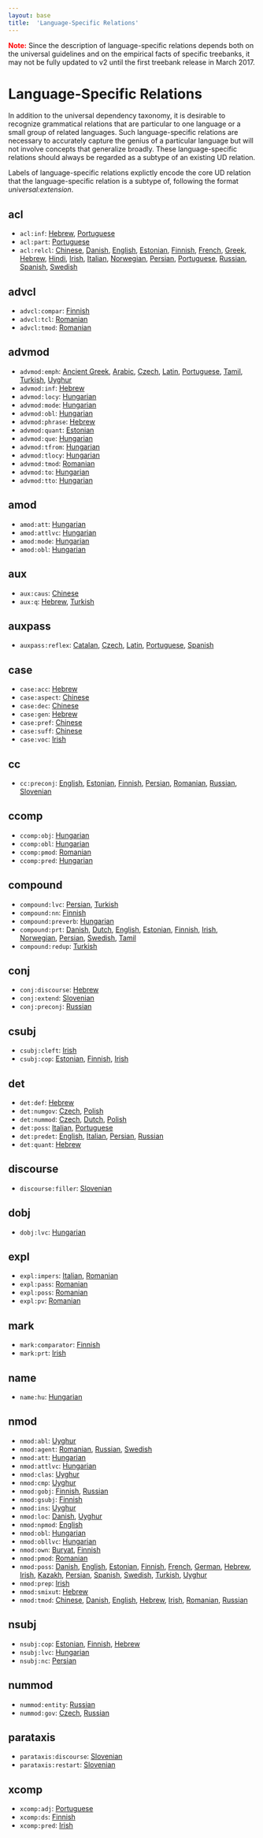 ```yaml
---
layout: base
title:  'Language-Specific Relations'
---
```


<strong><font color="red">Note:</font></strong> Since the description of language-specific relations depends both on the universal guidelines and on the empirical facts of specific treebanks, it may not be fully updated to v2 until the first treebank release in March 2017. 

# Language-Specific Relations

In addition to the universal dependency taxonomy, it is desirable to recognize grammatical relations that are particular to one language or a small group of related languages. Such language-specific relations are necessary to accurately capture the genius of a particular language but will not involve concepts that generalize broadly. These language-specific relations should always be regarded as a subtype of an existing UD relation.

Labels of language-specific relations explictly encode the core UD relation that the language-specific relation is a subtype of, following the format *universal:extension*.



## acl
- `acl:inf`:
[Hebrew](he-dep/acl:inf),
[Portuguese](pt-dep/acl:inf)
- `acl:part`:
[Portuguese](pt-dep/acl:part)
- `acl:relcl`:
[Chinese](zh-dep/acl:relcl),
[Danish](da-dep/acl:relcl),
[English](en-dep/acl:relcl),
[Estonian](et-dep/acl:relcl),
[Finnish](fi-dep/acl:relcl),
[French](fr-dep/acl:relcl),
[Greek](el-dep/acl:relcl),
[Hebrew](he-dep/acl:relcl),
[Hindi](hi-dep/acl:relcl),
[Irish](ga-dep/acl:relcl),
[Italian](it-dep/acl:relcl),
[Norwegian](no-dep/acl:relcl),
[Persian](fa-dep/acl:relcl),
[Portuguese](pt-dep/acl:relcl),
[Russian](ru-dep/acl:relcl),
[Spanish](es-dep/acl:relcl),
[Swedish](sv-dep/acl:relcl)



## advcl
- `advcl:compar`:
[Finnish](fi-dep/advcl:compar)
- `advcl:tcl`:
[Romanian](ro-dep/advcl:tcl)
- `advcl:tmod`:
[Romanian](ro-dep/advcl:tmod)



## advmod
- `advmod:emph`:
[Ancient Greek](grc-dep/advmod:emph),
[Arabic](ar-dep/advmod:emph),
[Czech](cs-dep/advmod:emph),
[Latin](la-dep/advmod:emph),
[Portuguese](pt-dep/advmod:emph),
[Tamil](ta-dep/advmod:emph),
[Turkish](tr-dep/advmod:emph),
[Uyghur](ug-dep/advmod:emph)
- `advmod:inf`:
[Hebrew](he-dep/advmod:inf)
- `advmod:locy`:
[Hungarian](hu-dep/advmod:locy)
- `advmod:mode`:
[Hungarian](hu-dep/advmod:mode)
- `advmod:obl`:
[Hungarian](hu-dep/advmod:obl)
- `advmod:phrase`:
[Hebrew](he-dep/advmod:phrase)
- `advmod:quant`:
[Estonian](et-dep/advmod:quant)
- `advmod:que`:
[Hungarian](hu-dep/advmod:que)
- `advmod:tfrom`:
[Hungarian](hu-dep/advmod:tfrom)
- `advmod:tlocy`:
[Hungarian](hu-dep/advmod:tlocy)
- `advmod:tmod`:
[Romanian](ro-dep/advmod:tmod)
- `advmod:to`:
[Hungarian](hu-dep/advmod:to)
- `advmod:tto`:
[Hungarian](hu-dep/advmod:tto)



## amod
- `amod:att`:
[Hungarian](hu-dep/amod:att)
- `amod:attlvc`:
[Hungarian](hu-dep/amod:attlvc)
- `amod:mode`:
[Hungarian](hu-dep/amod:mode)
- `amod:obl`:
[Hungarian](hu-dep/amod:obl)



## aux
- `aux:caus`:
[Chinese](zh-dep/aux:caus)
- `aux:q`:
[Hebrew](he-dep/aux:q),
[Turkish](tr-dep/aux:q)



## auxpass
- `auxpass:reflex`:
[Catalan](ca-dep/auxpass:reflex),
[Czech](cs-dep/auxpass:reflex),
[Latin](la-dep/auxpass:reflex),
[Portuguese](pt-dep/auxpass:reflex),
[Spanish](es-dep/auxpass:reflex)



## case
- `case:acc`:
[Hebrew](he-dep/case:acc)
- `case:aspect`:
[Chinese](zh-dep/case:aspect)
- `case:dec`:
[Chinese](zh-dep/case:dec)
- `case:gen`:
[Hebrew](he-dep/case:gen)
- `case:pref`:
[Chinese](zh-dep/case:pref)
- `case:suff`:
[Chinese](zh-dep/case:suff)
- `case:voc`:
[Irish](ga-dep/case:voc)



## cc
- `cc:preconj`:
[English](en-dep/cc:preconj),
[Estonian](et-dep/cc:preconj),
[Finnish](fi-dep/cc:preconj),
[Persian](fa-dep/cc:preconj),
[Romanian](ro-dep/cc:preconj),
[Russian](ru-dep/cc:preconj),
[Slovenian](sl-dep/cc:preconj)



## ccomp
- `ccomp:obj`:
[Hungarian](hu-dep/ccomp:obj)
- `ccomp:obl`:
[Hungarian](hu-dep/ccomp:obl)
- `ccomp:pmod`:
[Romanian](ro-dep/ccomp:pmod)
- `ccomp:pred`:
[Hungarian](hu-dep/ccomp:pred)



## compound
- `compound:lvc`:
[Persian](fa-dep/compound:lvc),
[Turkish](tr-dep/compound:lvc)
- `compound:nn`:
[Finnish](fi-dep/compound:nn)
- `compound:preverb`:
[Hungarian](hu-dep/compound:preverb)
- `compound:prt`:
[Danish](da-dep/compound:prt),
[Dutch](nl-dep/compound:prt),
[English](en-dep/compound:prt),
[Estonian](et-dep/compound:prt),
[Finnish](fi-dep/compound:prt),
[Irish](ga-dep/compound:prt),
[Norwegian](no-dep/compound:prt),
[Persian](fa-dep/compound:prt),
[Swedish](sv-dep/compound:prt),
[Tamil](ta-dep/compound:prt)
- `compound:redup`:
[Turkish](tr-dep/compound:redup)



## conj
- `conj:discourse`:
[Hebrew](he-dep/conj:discourse)
- `conj:extend`:
[Slovenian](sl-dep/conj:extend)
- `conj:preconj`:
[Russian](ru-dep/conj:preconj)



## csubj
- `csubj:cleft`:
[Irish](ga-dep/csubj:cleft)
- `csubj:cop`:
[Estonian](et-dep/csubj:cop),
[Finnish](fi-dep/csubj:cop),
[Irish](ga-dep/csubj:cop)



## det
- `det:def`:
[Hebrew](he-dep/det:def)
- `det:numgov`:
[Czech](cs-dep/det:numgov),
[Polish](pl-dep/det:numgov)
- `det:nummod`:
[Czech](cs-dep/det:nummod),
[Dutch](nl-dep/det:nummod),
[Polish](pl-dep/det:nummod)
- `det:poss`:
[Italian](it-dep/det:poss),
[Portuguese](pt-dep/det:poss)
- `det:predet`:
[English](en-dep/det:predet),
[Italian](it-dep/det:predet),
[Persian](fa-dep/det:predet),
[Russian](ru-dep/det:predet)
- `det:quant`:
[Hebrew](he-dep/det:quant)



## discourse
- `discourse:filler`:
[Slovenian](sl-dep/discourse:filler)



## dobj
- `dobj:lvc`:
[Hungarian](hu-dep/dobj:lvc)



## expl
- `expl:impers`:
[Italian](it-dep/expl:impers),
[Romanian](ro-dep/expl:impers)
- `expl:pass`:
[Romanian](ro-dep/expl:pass)
- `expl:poss`:
[Romanian](ro-dep/expl:poss)
- `expl:pv`:
[Romanian](ro-dep/expl:pv)



## mark
- `mark:comparator`:
[Finnish](fi-dep/mark:comparator)
- `mark:prt`:
[Irish](ga-dep/mark:prt)



## name
- `name:hu`:
[Hungarian](hu-dep/name:hu)



## nmod
- `nmod:abl`:
[Uyghur](ug-dep/nmod:abl)
- `nmod:agent`:
[Romanian](ro-dep/nmod:agent),
[Russian](ru-dep/nmod:agent),
[Swedish](sv-dep/nmod:agent)
- `nmod:att`:
[Hungarian](hu-dep/nmod:att)
- `nmod:attlvc`:
[Hungarian](hu-dep/nmod:attlvc)
- `nmod:clas`:
[Uyghur](ug-dep/nmod:clas)
- `nmod:cmp`:
[Uyghur](ug-dep/nmod:cmp)
- `nmod:gobj`:
[Finnish](fi-dep/nmod:gobj),
[Russian](ru-dep/nmod:gobj)
- `nmod:gsubj`:
[Finnish](fi-dep/nmod:gsubj)
- `nmod:ins`:
[Uyghur](ug-dep/nmod:ins)
- `nmod:loc`:
[Danish](da-dep/nmod:loc),
[Uyghur](ug-dep/nmod:loc)
- `nmod:npmod`:
[English](en-dep/nmod:npmod)
- `nmod:obl`:
[Hungarian](hu-dep/nmod:obl)
- `nmod:obllvc`:
[Hungarian](hu-dep/nmod:obllvc)
- `nmod:own`:
[Buryat](bxr-dep/nmod:own),
[Finnish](fi-dep/nmod:own)
- `nmod:pmod`:
[Romanian](ro-dep/nmod:pmod)
- `nmod:poss`:
[Danish](da-dep/nmod:poss),
[English](en-dep/nmod:poss),
[Estonian](et-dep/nmod:poss),
[Finnish](fi-dep/nmod:poss),
[French](fr-dep/nmod:poss),
[German](de-dep/nmod:poss),
[Hebrew](he-dep/nmod:poss),
[Irish](ga-dep/nmod:poss),
[Kazakh](kk-dep/nmod:poss),
[Persian](fa-dep/nmod:poss),
[Spanish](es-dep/nmod:poss),
[Swedish](sv-dep/nmod:poss),
[Turkish](tr-dep/nmod:poss),
[Uyghur](ug-dep/nmod:poss)
- `nmod:prep`:
[Irish](ga-dep/nmod:prep)
- `nmod:smixut`:
[Hebrew](he-dep/nmod:smixut)
- `nmod:tmod`:
[Chinese](zh-dep/nmod:tmod),
[Danish](da-dep/nmod:tmod),
[English](en-dep/nmod:tmod),
[Hebrew](he-dep/nmod:tmod),
[Irish](ga-dep/nmod:tmod),
[Romanian](ro-dep/nmod:tmod),
[Russian](ru-dep/nmod:tmod)



## nsubj
- `nsubj:cop`:
[Estonian](et-dep/nsubj:cop),
[Finnish](fi-dep/nsubj:cop),
[Hebrew](he-dep/nsubj:cop)
- `nsubj:lvc`:
[Hungarian](hu-dep/nsubj:lvc)
- `nsubj:nc`:
[Persian](fa-dep/nsubj:nc)



## nummod
- `nummod:entity`:
[Russian](ru-dep/nummod:entity)
- `nummod:gov`:
[Czech](cs-dep/nummod:gov),
[Russian](ru-dep/nummod:gov)



## parataxis
- `parataxis:discourse`:
[Slovenian](sl-dep/parataxis:discourse)
- `parataxis:restart`:
[Slovenian](sl-dep/parataxis:restart)



## xcomp
- `xcomp:adj`:
[Portuguese](pt-dep/xcomp:adj)
- `xcomp:ds`:
[Finnish](fi-dep/xcomp:ds)
- `xcomp:pred`:
[Irish](ga-dep/xcomp:pred)
